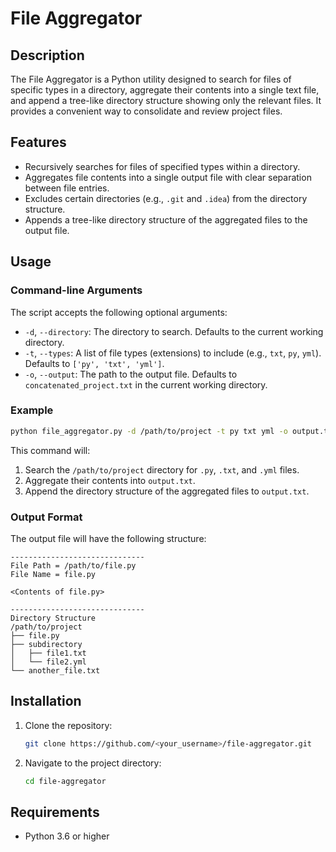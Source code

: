 # File Aggregator

## Description
The File Aggregator is a Python utility designed to search for files of specific types in a directory, aggregate their contents into a single text file, and append a tree-like directory structure showing only the relevant files. It provides a convenient way to consolidate and review project files.

## Features
- Recursively searches for files of specified types within a directory.
- Aggregates file contents into a single output file with clear separation between file entries.
- Excludes certain directories (e.g., `.git` and `.idea`) from the directory structure.
- Appends a tree-like directory structure of the aggregated files to the output file.

## Usage

### Command-line Arguments

The script accepts the following optional arguments:

- `-d`, `--directory`: The directory to search. Defaults to the current working directory.
- `-t`, `--types`: A list of file types (extensions) to include (e.g., `txt`, `py`, `yml`). Defaults to `['py', 'txt', 'yml']`.
- `-o`, `--output`: The path to the output file. Defaults to `concatenated_project.txt` in the current working directory.

### Example
```bash
python file_aggregator.py -d /path/to/project -t py txt yml -o output.txt
```
This command will:
1. Search the `/path/to/project` directory for `.py`, `.txt`, and `.yml` files.
2. Aggregate their contents into `output.txt`.
3. Append the directory structure of the aggregated files to `output.txt`.

### Output Format

The output file will have the following structure:

```
------------------------------
File Path = /path/to/file.py
File Name = file.py

<Contents of file.py>

------------------------------
Directory Structure
/path/to/project
├── file.py
├── subdirectory
│   ├── file1.txt
│   └── file2.yml
└── another_file.txt
```

## Installation
1. Clone the repository:
   ```bash
   git clone https://github.com/<your_username>/file-aggregator.git
   ```
2. Navigate to the project directory:
   ```bash
   cd file-aggregator
   ```

## Requirements
- Python 3.6 or higher


